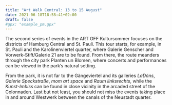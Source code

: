 ```yaml
---
title: "Art Walk Central: 13 to 15 August"
date: 2021-06-18T18:58:41+02:00
draft: false
#gpx: "example_pm.gpx"
---
```


The second series of events in the ART OFF Kultursommer focuses on the districts of Hamburg Central and St. Pauli. This tour starts, for example, in St. Pauli and the Karolinenviertel quarter, 
where Galerie Genscher and Vorwerk-Stift/Galerie 21 are to be found. From there, the route meanders through the city park Planten un Blomen, where concerts and performances can be viewed in the 
park’s natural setting.

<!--more-->

From the park, it is not far to the Gängeviertel and its galleries *LaDöns*, *Galerie Speckstraße*, *mom art space* and *Raum linksrechts*, while the *Kunst-Imbiss* can be 
found in close vicinity in the arcaded street of the Colonnaden. Last but not least, you should not miss the events taking place in and around Westwerk between the canals of the Neustadt quarter.

